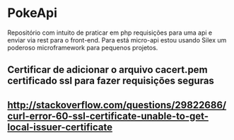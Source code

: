 # PokeApi
Repositório com intuito de praticar em php requisições para uma api e enviar via rest para o front-end.
Para está micro-api estou usando Silex um poderoso microframework para pequenos projetos. 

## Certificar de adicionar o arquivo cacert.pem certificado ssl para fazer requisições seguras
## http://stackoverflow.com/questions/29822686/curl-error-60-ssl-certificate-unable-to-get-local-issuer-certificate
